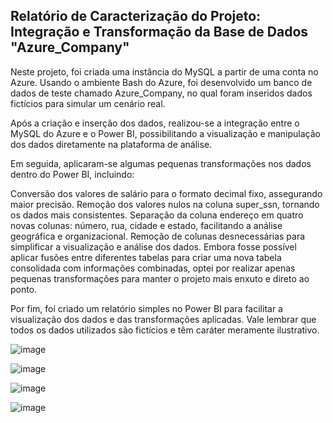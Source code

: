 ## Relatório de Caracterização do Projeto: Integração e Transformação da Base de Dados "Azure_Company"

Neste projeto, foi criada uma instância do MySQL a partir de uma conta no Azure. Usando o ambiente Bash do Azure, foi desenvolvido um banco de dados de teste chamado Azure_Company, no qual foram inseridos dados fictícios para simular um cenário real.

Após a criação e inserção dos dados, realizou-se a integração entre o MySQL do Azure e o Power BI, possibilitando a visualização e manipulação dos dados diretamente na plataforma de análise.

Em seguida, aplicaram-se algumas pequenas transformações nos dados dentro do Power BI, incluindo:

Conversão dos valores de salário para o formato decimal fixo, assegurando maior precisão.
Remoção dos valores nulos na coluna super_ssn, tornando os dados mais consistentes.
Separação da coluna endereço em quatro novas colunas: número, rua, cidade e estado, facilitando a análise geográfica e organizacional.
Remoção de colunas desnecessárias para simplificar a visualização e análise dos dados.
Embora fosse possível aplicar fusões entre diferentes tabelas para criar uma nova tabela consolidada com informações combinadas, optei por realizar apenas pequenas transformações para manter o projeto mais enxuto e direto ao ponto.

Por fim, foi criado um relatório simples no Power BI para facilitar a visualização dos dados e das transformações aplicadas. Vale lembrar que todos os dados utilizados são fictícios e têm caráter meramente ilustrativo.

![image](https://github.com/user-attachments/assets/dd1ec71b-eece-4b20-9bbb-9551baf2b04c)

![image](https://github.com/user-attachments/assets/e20deee0-753c-4b29-a0ed-b76dac396931)

![image](https://github.com/user-attachments/assets/1c4981fe-8878-4ead-a83a-c1d6a975e7be)

![image](https://github.com/user-attachments/assets/17e2a7c0-ab0d-44ca-98b4-2ff242e7ffbc)
